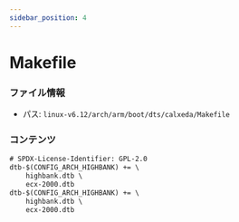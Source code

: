 ```yaml
---
sidebar_position: 4
---
```

# Makefile

### ファイル情報

- パス: `linux-v6.12/arch/arm/boot/dts/calxeda/Makefile`

### コンテンツ

```txt
# SPDX-License-Identifier: GPL-2.0
dtb-$(CONFIG_ARCH_HIGHBANK) += \
	highbank.dtb \
	ecx-2000.dtb
dtb-$(CONFIG_ARCH_HIGHBANK) += \
	highbank.dtb \
	ecx-2000.dtb

```
